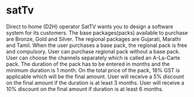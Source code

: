 # satTv
Direct to home (D2H) operator SatTV wants you to design a software system for its customers. The base packages(packs) available to purchase are Bronze, Gold and Silver. The regional packages are Gujarati, Marathi and Tamil. When the user purchases a base pack, the regional pack is free and compulsory. User can purchase regional pack without a base pack. User can choose the channels separately which is called an A-La-Carte pack. The duration of the pack has to be entered in months and the minimum duration is 1 month. On the total price of the pack, 18% GST is applicable which will be the final amount. User will receive a 5% discount on the final amount if the duration is at least 3 months. User will receive a 10% discount on the final amount if duration is at least 6 months.
